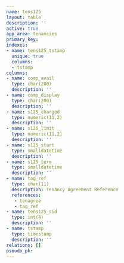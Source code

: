 ```yaml
---
name: tens125
layout: table
description: ''
active: true
app_area: tenancies
primary_key: 
indexes:
- name: tens125_tstamp
  unique: true
  columns:
  - tstamp
columns:
- name: comp_avail
  type: char(200)
  description: ''
- name: comp_display
  type: char(200)
  description: ''
- name: s125_charged
  type: numeric(11,2)
  description: ''
- name: s125_limit
  type: numeric(11,2)
  description: ''
- name: s125_start
  type: smalldatetime
  description: ''
- name: s125_term
  type: smalldatetime
  description: ''
- name: tag_ref
  type: char(11)
  description: Tenancy Agreement Reference
  references:
   - tenagree
   - tag_ref
- name: tens125_sid
  type: int(4)
  description: ''
- name: tstamp
  type: timestamp
  description: ''
relations: []
pseudo_pk: 
---
```


